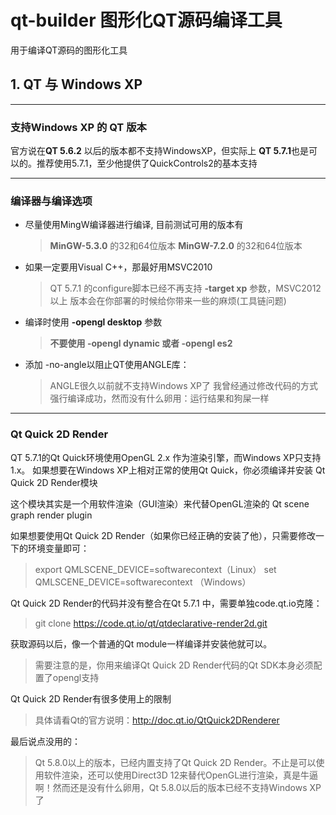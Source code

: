 # qt-builder 图形化QT源码编译工具

用于编译QT源码的图形化工具

## 1. QT 与 Windows XP 

---
### 支持Windows XP 的 QT 版本

  官方说在**QT 5.6.2** 以后的版本都不支持WindowsXP，但实际上 **QT 5.7.1**也是可以的。推荐使用5.7.1，至少他提供了QuickControls2的基本支持

---
### 编译器与编译选项
  - 尽量使用MingW编译器进行编译, 目前测试可用的版本有
    > **MinGW-5.3.0** 的32和64位版本
    > **MinGW-7.2.0** 的32和64位版本

  - 如果一定要用Visual C++，那最好用MSVC2010
    > QT 5.7.1 的configure脚本已经不再支持 **-target xp** 参数，MSVC2012以上
    > 版本会在你部署的时候给你带来一些的麻烦(工具链问题)

  - 编译时使用 **-opengl desktop** 参数
    > **不要使用 -opengl dynamic 或者 -opengl es2**
  - 添加 -no-angle以阻止QT使用ANGLE库：
    > ANGLE很久以前就不支持Windows XP了
    > 我曾经通过修改代码的方式强行编译成功，然而没有什么卵用：运行结果和狗屎一样
---
### Qt Quick 2D Render
  QT 5.7.1的Qt Quick环境使用OpenGL 2.x 作为渲染引擎，而Windows XP只支持 1.x。 如果想要在Windows XP上相对正常的使用Qt Quick，你必须编译并安装 Qt Quick 2D Render模块

  这个模块其实是一个用软件渲染（GUI渲染）来代替OpenGL渲染的 Qt scene graph render plugin

  如果想要使用Qt Quick 2D Render（如果你已经正确的安装了他），只需要修改一下的环境变量即可：
  > export QMLSCENE_DEVICE=softwarecontext（Linux）
  > set QMLSCENE_DEVICE=softwarecontext （Windows）

  Qt Quick 2D Render的代码并没有整合在Qt 5.7.1 中，需要单独code.qt.io克隆：
  > git clone https://code.qt.io/qt/qtdeclarative-render2d.git

  获取源码以后，像一个普通的Qt module一样编译并安装他就可以。
  > 需要注意的是，你用来编译Qt Quick 2D Render代码的Qt SDK本身必须配置了opengl支持
   
  Qt Quick 2D Render有很多使用上的限制
  > 具体请看Qt的官方说明：<http://doc.qt.io/QtQuick2DRenderer>

  最后说点没用的：
  > Qt 5.8.0以上的版本，已经内置支持了Qt Quick 2D Render。不止是可以使用软件渲染，还可以使用Direct3D 12来替代OpenGL进行渲染，真是牛逼啊！然而还是没有什么卵用，Qt 5.8.0以后的版本已经不支持Windows XP了
   